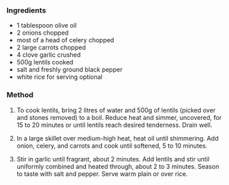 ### Ingredients

* 1 tablespoon olive oil
* 2 onions chopped
* most of a head of celery chopped
* 2 large carrots chopped
* 4 clove garlic crushed
* 500g lentils cooked
* salt and freshly ground black pepper
* white rice for serving optional

### Method

1. To cook lentils, bring 2 litres of water and 500g of lentils (picked over and stones removed) to a boil. Reduce heat and simmer, uncovered, for 15 to 20 minutes or until lentils reach desired tenderness. Drain well.

2. In a large skillet over medium-high heat, heat oil until shimmering. Add onion, celery, and carrots and cook until softened, 5 to 10 minutes.

3. Stir in garlic until fragrant, about 2 minutes. Add lentils and stir until uniformly combined and heated through, about 2 to 3 minutes. Season to taste with salt and pepper. Serve warm plain or over rice.
